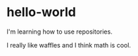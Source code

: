 # hello-world
I'm learning how to use repositories. 

I really like waffles and I think math is cool.
